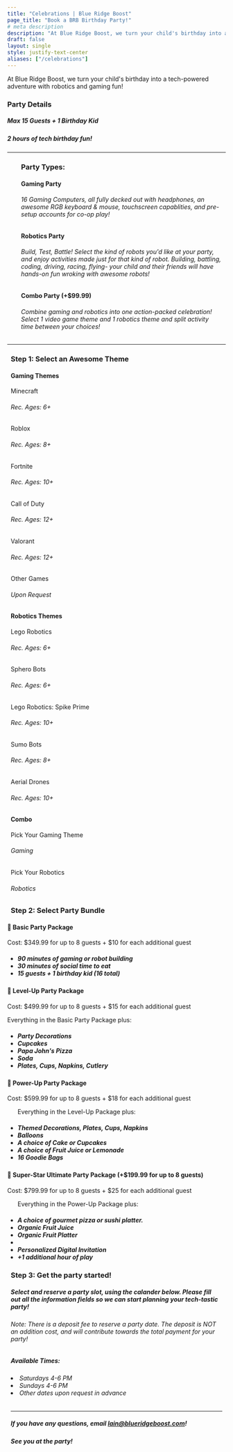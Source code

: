 ```yaml
---
title: "Celebrations | Blue Ridge Boost"
page_title: "Book a BRB Birthday Party!"
# meta description
description: "At Blue Ridge Boost, we turn your child's birthday into a tech-powered adventure with robotics and gaming fun!"
draft: false
layout: single
style: justify-text-center
aliases: ["/celebrations"]
---
```


<p>At Blue Ridge Boost, we turn your child's birthday into a tech-powered adventure with robotics and gaming fun!</p>
<!-- <img src="images/wideroom.webp" alt="BRB Gaming Room"> -->
<!--<img src="images/fullroom.jpg" alt="BRB Gaming Room" width="500">-->
    <h3>Party Details</h3>
    <h5><strong>Max 15 Guests + 1 Birthday Kid</strong></h5>
    <h5><strong>2 hours</strong> of tech birthday fun!</h5>    
    <hr>
<div class="container section">
    <ul>
        <h3>Party Types:</h3>
        <h4><strong>Gaming Party</strong></h4>
        <h6>16 Gaming Computers, all fully decked out with headphones, an awesome RGB keyboard & mouse, touchscreen capablities, and pre-setup accounts for co-op play!</h6>
        <h4><strong>Robotics Party</strong></h4>
        <h6>Build, Test, Battle! Select the kind of robots you'd like at your party, and enjoy activities made just for that kind of robot. Building, battling, coding, driving, racing, flying- your child and their friends will have hands-on fun wroking with awesome robots!</h6>
        <h4><strong>Combo Party (+$99.99)</strong></h4>
        <h6>Combine gaming and robotics into one action-packed celebration! Select 1 video game theme and 1 robotics theme and split activity time between your choices!</h6>
    </ul>
</div>
<hr>


<div class="container section">
    <!--This needs to be in a row-->
    <h3>Step 1: Select an Awesome Theme</h3>
    <!--Make this a banner-->
    <div class="row row-cols-3 justify-content-center">
        <div class="theme-card col-md">
            <h4>Gaming Themes</h4>
            <!--Subtitle Needed-->
            <body>Minecraft</body> 
            <h6>Rec. Ages: 6+</h6>
            <body>Roblox</body> 
            <h6>Rec. Ages: 8+</h6>
            <body>Fortnite</body>
            <h6>Rec. Ages: 10+</h6>
            <body>Call of Duty</body>
            <h6>Rec. Ages: 12+</h6>
            <body>Valorant</body>
            <h6>Rec. Ages: 12+</h6>
            <body>Other Games</body> 
            <h6>Upon Request</h6>
        </div>
        <div class="theme-card col-md">
            <h4>Robotics Themes</h4>
            <body>Lego Robotics</body> 
            <h6>Rec. Ages: 6+</h6>
            <body>Sphero Bots</body> 
            <h6>Rec. Ages: 6+</h6>
            <body>Lego Robotics: Spike Prime</body>
            <h6>Rec. Ages: 10+</h6>
            <body>Sumo Bots</body> 
            <h6>Rec. Ages: 8+</h6>
            <body>Aerial Drones</body> 
            <h6>Rec. Ages: 10+</h6>
        </div>
        <div class="theme-card col-md align-middle">
            <h4>Combo</h4>
            <body>Pick Your Gaming Theme</body> 
            <h6>Gaming</h6>
            <body>Pick Your Robotics</body> 
            <h6>Robotics</h6>
        </div>
        <div class="theme-card d-none">
        </div>
    </div>
</div>

<div class="container section">
        <h3>Step 2: Select Party Bundle</h3>
        <div class="columnparty">
            <!-- <img src="images/maxweb.webp" alt="Minecraft Setup" width="400"> -->
        </div>
    </div>
    <div class="d-flex flex-wrap justify-content-center">
        <div class="theme-card col-lg-5">
            <!--super charged, gamer, pro, champion, vip-->
                <h4>&#127811 Basic Party Package</h4>
                <p>Cost: $349.99 for up to 8 guests + $10 for each additional guest</p>
                <p></p>
                <ul>
                    <h5>
                    <li>90 minutes of gaming or robot building</li>
                    <li>30 minutes of social time to eat</li>
                    <li>15 guests + 1 birthday kid (16 total)</li>
                    </h5>
                </ul>
        </div>
        <div class="theme-card col-lg-5">
            <!--super charged, gamer, pro, champion, vip-->
                <h4>&#128640 Level-Up Party Package</h4>
                <p>Cost: $499.99 for up to 8 guests + $15 for each additional guest</p>
                <p>Everything in the Basic Party Package plus:</p>
                <ul>
                    <h5>
                    <li>Party Decorations</li>
                    <li>Cupcakes</li>
                    <li>Papa John's Pizza</li>
                    <li>Soda</li>
                    <li>Plates, Cups, Napkins, Cutlery</li>
                    </h5>
                </ul>
        </div>
        <div class="theme-card col-lg-5">
                <h4>&#127812 Power-Up Party Package</h4>
                <p>Cost: $599.99 for up to 8 guests + $18 for each additional guest</p>
                <ul><p>Everything in the Level-Up Package plus:</p>
                    <h5>
                    <li><strong>Themed</strong> Decorations, Plates, Cups, Napkins</li>
                    <li>Balloons</li>
                    <li>A choice of Cake or Cupcakes</li>
                    <li>A choice of Fruit Juice or Lemonade</li>
                    <li>16 Goodie Bags</li>
                    </h5>
                </ul> 
        </div>
        <div class="theme-card col-lg-5">
                <h4>&#127775 Super-Star Ultimate Party Package (+$199.99 for up to 8 guests)</h4>
                <p>Cost: $799.99 for up to 8 guests + $25 for each additional guest</p>
                <ul><p>Everything in the Power-Up Package plus:</p>
                    <h5>
                    <li>A choice of gourmet pizza or sushi platter.</li>
                    <li><strong>Organic</strong> Fruit Juice</li>
                    <li><strong>Organic</strong> Fruit Platter<li>
                    <li>Personalized Digital Invitation</li>
                    <li>+1 additional hour of play</li>
                    </h5>
                </ul>
        </div>
        <div class="theme-card d-none">
        </div>
    </div>
    <div>
    <!-- <div class="ecsp ecsp-SingleProduct-v2 ecsp-Product ec-Product-762154047" itemtype="http://schema.org/Product" data-single-product-id="762154047"><div class="ecsp-title" itemprop="name" style="display:none;" content="Birthday Party Reservation Deposit"></div><div customprop="addtobag"></div></div><script data-cfasync="false" type="text/javascript" src="https://app.ecwid.com/script.js?106136041&data_platform=singleproduct_v2" charset="utf-8"></script><script type="text/javascript">xProduct()</script>
    </div> -->
    <div class="container section">
    <h3>Step 3: Get the party started!</h3>
    <h5>Select and reserve a party slot, using the calander below. Please fill out all the information fields so we can start planning your tech-tastic party!</h5>
    <h6> Note: There is a deposit fee to reserve a party date. The deposit is NOT an addition cost, and will contribute towards the total payment for your party! </h6>
    <div class="row d-flex flex-wrap justify-content-evenly">
        <div class="col-lg-4  pt-5">
            <h5><strong>Available Times:</strong></h5> 
            <h6><li>Saturdays 4-6 PM</li>
            <li>Sundays 4-6 PM</li>
            <li>Other dates upon request in advance</li></h6>
            <!--I would like to make this an "email us" button later on-->
        </div>
        <!-- <div class="container" id="Celebrations">
    <div id="my-store-106136041"></div>
    <div><script data-cfasync="false" type="text/javascript" src="https://app.ecwid.com/script.js?106136041&data_platform=code" charset="utf-8"></script><script type="text/javascript"> xProductBrowser("id=my-store-106136041", "defaultCategoryId=184145262");</script></div>
    </div> -->
        <!-- add a la carte add ons of baloons and maybe pizza -->
        <!-- add embeded deposit system -->
        <div class="col-lg-8">
        <script src="https://embed.ycb.me"	async="true"	data-domain="c0f2o"	data-displaymode="auto"></script>
        </div>
    </div>
    <hr>
    <h5>If you have any questions, email <a href="mailto:lain@blueridgeboost.com">lain@blueridgeboost.com</a>!</h5>
    <h5>See you at the party!</h5>
    <br>
    </div>
</div>

<style>
  
  .section {padding-top: 0px !important;padding-bottom: 0px !important; padding-left:0.5rem; padding-right:0.5rem; }
</style>